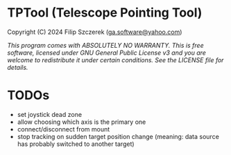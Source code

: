 # TPTool (Telescope Pointing Tool)
Copyright (C) 2024 Filip Szczerek (ga.software@yahoo.com)

*This program comes with ABSOLUTELY NO WARRANTY. This is free software, licensed under GNU General Public License v3 and you are welcome to redistribute it under certain conditions. See the LICENSE file for details.*


# TODOs

- set joystick dead zone
- allow choosing which axis is the primary one
- connect/disconnect from mount
- stop tracking on sudden target position change (meaning: data source has probably switched to another target)
